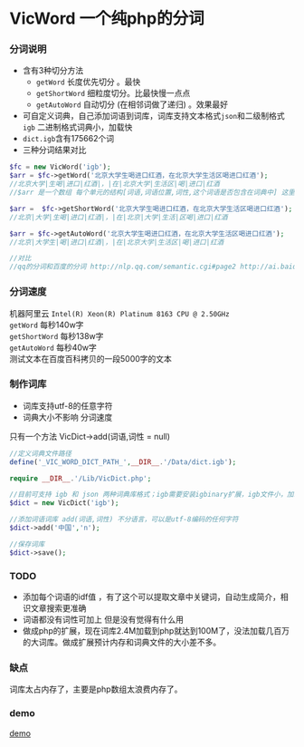 # VicWord 一个纯php的分词


### 分词说明
- 含有3种切分方法
    - `getWord` 长度优先切分 。最快
    - `getShortWord` 细粒度切分。比最快慢一点点
    - `getAutoWord` 自动切分 (在相邻词做了递归) 。效果最好
- 可自定义词典，自己添加词语到词库，词库支持文本格式`json`和二级制格式`igb`
二进制格式词典小，加载快
- `dict.igb`含有175662个词
- 三种分词结果对比
```php
$fc = new VicWord('igb');
$arr = $fc->getWord('北京大学生喝进口红酒，在北京大学生活区喝进口红酒');
//北京大学|生喝|进口|红酒|，|在|北京大学|生活区|喝|进口|红酒
//$arr 是一个数组 每个单元的结构[词语,词语位置,词性,这个词语是否包含在词典中] 这里只值列出了词语

$arr =  $fc->getShortWord('北京大学生喝进口红酒，在北京大学生活区喝进口红酒');
//北京|大学|生喝|进口|红酒|，|在|北京|大学|生活|区喝|进口|红酒

$arr = $fc->getAutoWord('北京大学生喝进口红酒，在北京大学生活区喝进口红酒');
//北京|大学生|喝|进口|红酒|，|在|北京大学|生活区|喝|进口|红酒

//对比
//qq的分词和百度的分词 http://nlp.qq.com/semantic.cgi#page2 http://ai.baidu.com/tech/nlp/lexical

```
### 分词速度
机器阿里云 `Intel(R) Xeon(R) Platinum 8163 CPU @ 2.50GHz`   
`getWord` 每秒140w字  
`getShortWord` 每秒138w字  
`getAutoWord` 每秒40w字  
测试文本在百度百科拷贝的一段5000字的文本

### 制作词库
- 词库支持utf-8的任意字符   
- 词典大小不影响 分词速度  

只有一个方法 VicDict->add(词语,词性 = null)
```php
//定义词典文件路径
define('_VIC_WORD_DICT_PATH_',__DIR__.'/Data/dict.igb');

require __DIR__.'/Lib/VicDict.php';

//目前可支持 igb 和 json 两种词典库格式；igb需要安装igbinary扩展，igb文件小，加载快
$dict = new VicDict('igb');

//添加词语词库 add(词语,词性) 不分语言，可以是utf-8编码的任何字符
$dict->add('中国','n');

//保存词库
$dict->save();
```

### TODO

- 添加每个词语的idf值 ，有了这个可以提取文章中关键词，自动生成简介，相识文章搜索更准确
- 词语都没有词性可加上 但是没有觉得有什么用
- 做成php的扩展，现在词库2.4M加载到php就达到100M了，没法加载几百万的大词库。做成扩展预计内存和词典文件的大小差不多。

### 缺点
词库太占内存了，主要是php数组太浪费内存了。

### demo 
[demo](http://blogs.yxsss.com/my/fc)

